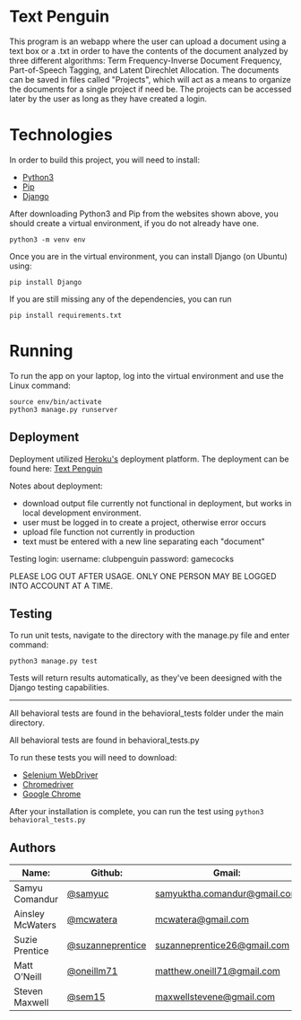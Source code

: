# Text Penguin

This program is an webapp where the user can upload a document using a text box or a .txt in order to have the contents of the document analyzed by three different algorithms:
Term Frequency-Inverse Document Frequency, Part-of-Speech Tagging, and Latent Direchlet Allocation. The documents can be saved in files called "Projects", which will act as a means to organize the documents for a single project if need be.
The projects can be accessed later by the user as long as they have created a login.

# Technologies

In order to build this project, you will need to install:

* [Python3](https://www.python.org/downloads/)
* [Pip](https://pip.pypa.io/en/stable/installing/)
* [Django](https://docs.djangoproject.com/en/2.2/topics/install/)

After downloading Python3 and Pip from the websites shown above, you should create a virtual environment, if you do not already have one. 
```
python3 -m venv env 
```

Once you are in the virtual environment, you can install Django (on Ubuntu) using:
```
pip install Django
```
If you are still missing any of the dependencies, you can run
```
pip install requirements.txt
```


# Running

To run the app on your laptop, log into the virtual environment and use the Linux command:
```
source env/bin/activate
python3 manage.py runserver
```

## Deployment
Deployment utilized [Heroku's](https://www.heroku.com/home) deployment platform.  The deployment can be found here: [Text Penguin](http://textpenguin.herokuapp.com/)

Notes about deployment:
* download output file currently not functional in deployment, but works in local development environment.
* user must be logged in to create a project, otherwise error occurs
* upload file function not currently in production
* text must be entered with a new line separating each "document"

Testing login:
username: clubpenguin
password: gamecocks

PLEASE LOG OUT AFTER USAGE.  ONLY ONE PERSON MAY BE LOGGED INTO ACCOUNT AT A TIME.

## Testing

To run unit tests, navigate to the directory with the manage.py file and enter command:

`python3 manage.py test`

Tests will return results automatically, as they've been deesigned with the Django testing capabilities.

------------------------------------------------------------------------------------------------

All behavioral tests are found in the behavioral_tests folder under the main directory.

All behavioral tests are found in behavioral_tests.py

To run these tests you will need to download:
* [Selenium WebDriver](https://selenium.dev/)
* [Chromedriver](https://chromedriver.chromium.org/getting-started)
* [Google Chrome](https://www.google.com/chrome/?brand=CHBD&gclid=Cj0KCQiAs67yBRC7ARIsAF49CdXCaIEU_NeWPhVZImm3eyi8GQy1ClK_T5cCN30L4XPLMcAiAnwWdwEaAvIMEALw_wcB&gclsrc=aw.ds)

After your installation is complete, you can run the test using `python3 behavioral_tests.py`


## Authors

|Name:                 |Github:                                                  |Gmail:                                |
|----------------------|---------------------------------------------------------|--------------------------------------|
|Samyu Comandur        |[@samyuc](https://github.com/samyuc)                     |samyuktha.comandur@gmail.com          |
|Ainsley McWaters      |[@mcwatera](https://github.com/mcwatera)                 |mcwatera@gmail.com                    |
|Suzie Prentice        |[@suzanneprentice](https://github.com/suzanneprentice)   |suzanneprentice26@gmail.com           |
|Matt O’Neill          |[@oneillm71](https://github.com/oneillm71)               |matthew.oneill71@gmail.com            |
|Steven Maxwell        |[@sem15](https://github.com/sem15)                       |maxwellstevene@gmail.com              |
